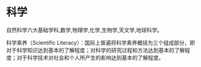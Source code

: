 # 科学

自然科学六大基础学科,数学,物理学,化学,生物学,天文学,地球科学。

科学素养（Scientific Literacy）：国际上普遍将科学素养概括为三个组成部分，即对于科学知识达到基本的了解程度；对科学的研究过程和方法达到基本的了解程度；对于科学技术对社会和个人所产生的影响达到基本的了解程度。
